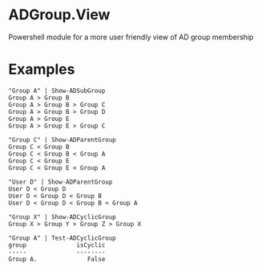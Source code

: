 # ADGroup.View
Powershell module for a more user friendly view of AD group membership

Examples
==============
```
"Group A" | Show-ADSubGroup
Group A > Group B
Group A > Group B > Group C
Group A > Group B > Group D
Group A > Group E
Group A > Group E > Group C

"Group C" | Show-ADParentGroup
Group C < Group B
Group C < Group B < Group A
Group C < Group E
Group C < Group E < Group A

"User D" | Show-ADParentGroup
User D < Group D
User D < Group D < Group B
User D < Group D < Group B < Group A

"Group X" | Show-ADCyclicGroup
Group X > Group Y > Group Z > Group X

"Group A" | Test-ADCyclicGroup
group              isCyclic
-----              --------
Group A.              False
